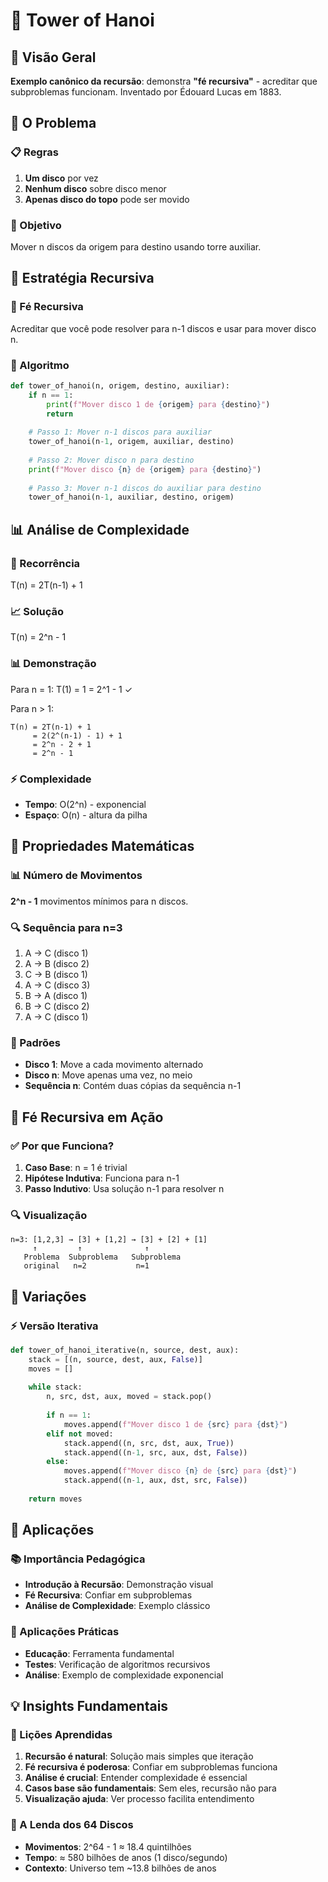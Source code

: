 # 🗼 Tower of Hanoi

## 🎯 Visão Geral
**Exemplo canônico da recursão**: demonstra **"fé recursiva"** - acreditar que subproblemas funcionam. Inventado por Édouard Lucas em 1883.

## 🧩 O Problema

### 📋 Regras
1. **Um disco** por vez
2. **Nenhum disco** sobre disco menor
3. **Apenas disco do topo** pode ser movido

### 🎯 Objetivo
Mover n discos da origem para destino usando torre auxiliar.

## 🔄 Estratégia Recursiva

### 🧠 Fé Recursiva
Acreditar que você pode resolver para n-1 discos e usar para mover disco n.

### 🔧 Algoritmo
```python
def tower_of_hanoi(n, origem, destino, auxiliar):
    if n == 1:
        print(f"Mover disco 1 de {origem} para {destino}")
        return
    
    # Passo 1: Mover n-1 discos para auxiliar
    tower_of_hanoi(n-1, origem, auxiliar, destino)
    
    # Passo 2: Mover disco n para destino
    print(f"Mover disco {n} de {origem} para {destino}")
    
    # Passo 3: Mover n-1 discos do auxiliar para destino
    tower_of_hanoi(n-1, auxiliar, destino, origem)
```

## 📊 Análise de Complexidade

### 🔢 Recorrência
T(n) = 2T(n-1) + 1

### 📈 Solução
T(n) = 2^n - 1

### 📊 Demonstração
Para n = 1: T(1) = 1 = 2^1 - 1 ✓

Para n > 1:
```
T(n) = 2T(n-1) + 1
     = 2(2^(n-1) - 1) + 1
     = 2^n - 2 + 1
     = 2^n - 1
```

### ⚡ Complexidade
- **Tempo**: O(2^n) - exponencial
- **Espaço**: O(n) - altura da pilha

## 🧮 Propriedades Matemáticas

### 📊 Número de Movimentos
**2^n - 1** movimentos mínimos para n discos.

### 🔍 Sequência para n=3
1. A → C (disco 1)
2. A → B (disco 2)
3. C → B (disco 1)
4. A → C (disco 3)
5. B → A (disco 1)
6. B → C (disco 2)
7. A → C (disco 1)

### 🎯 Padrões
- **Disco 1**: Move a cada movimento alternado
- **Disco n**: Move apenas uma vez, no meio
- **Sequência n**: Contém duas cópias da sequência n-1

## 🌟 Fé Recursiva em Ação

### ✅ Por que Funciona?
1. **Caso Base**: n = 1 é trivial
2. **Hipótese Indutiva**: Funciona para n-1
3. **Passo Indutivo**: Usa solução n-1 para resolver n

### 🔍 Visualização
```
n=3: [1,2,3] → [3] + [1,2] → [3] + [2] + [1]
     ↑         ↑              ↑
   Problema  Subproblema   Subproblema
   original   n=2           n=1
```

## 🔧 Variações

### ⚡ Versão Iterativa
```python
def tower_of_hanoi_iterative(n, source, dest, aux):
    stack = [(n, source, dest, aux, False)]
    moves = []
    
    while stack:
        n, src, dst, aux, moved = stack.pop()
        
        if n == 1:
            moves.append(f"Mover disco 1 de {src} para {dst}")
        elif not moved:
            stack.append((n, src, dst, aux, True))
            stack.append((n-1, src, aux, dst, False))
        else:
            moves.append(f"Mover disco {n} de {src} para {dst}")
            stack.append((n-1, aux, dst, src, False))
    
    return moves
```

## 🎯 Aplicações

### 📚 Importância Pedagógica
- **Introdução à Recursão**: Demonstração visual
- **Fé Recursiva**: Confiar em subproblemas
- **Análise de Complexidade**: Exemplo clássico

### 🧪 Aplicações Práticas
- **Educação**: Ferramenta fundamental
- **Testes**: Verificação de algoritmos recursivos
- **Análise**: Exemplo de complexidade exponencial

## 💡 Insights Fundamentais

### 🧠 Lições Aprendidas
1. **Recursão é natural**: Solução mais simples que iteração
2. **Fé recursiva é poderosa**: Confiar em subproblemas funciona
3. **Análise é crucial**: Entender complexidade é essencial
4. **Casos base são fundamentais**: Sem eles, recursão não para
5. **Visualização ajuda**: Ver processo facilita entendimento

### 🚀 A Lenda dos 64 Discos
- **Movimentos**: 2^64 - 1 ≈ 18.4 quintilhões
- **Tempo**: ≈ 580 bilhões de anos (1 disco/segundo)
- **Contexto**: Universo tem ~13.8 bilhões de anos 